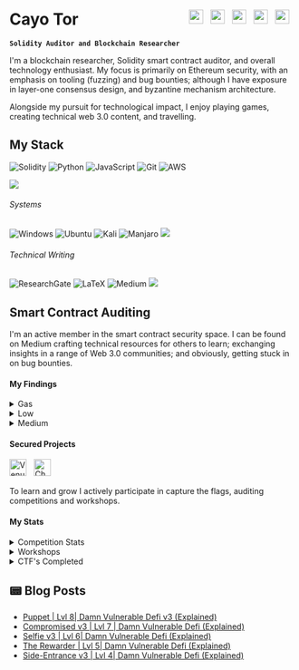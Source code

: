 <div class="background">
  <!-- your website content here -->
<h1> Cayo Tor
        <a href="https://www.linkedin.com/in/cayofletcher-smith/">
            <img align="right" class="default" width="25px" style="padding-right:10px;" src="https://upload.wikimedia.org/wikipedia/commons/thumb/5/5e/ResearchGate_icon_SVG.svg/2048px-ResearchGate_icon_SVG.svg.png"/>
        </a>
        <a href="https://medium.com/@CayoTor">
            <img align="right" class="default" width="25px" style="padding-right:10px;" src="https://cdn.iconscout.com/icon/free/png-512/free-medium-2296046-1912005.png?f=avif&w=256"/>
        </a>
        <a href="https://twitter.com/0xCayo">
            <img align="right" class="default" width="25px" style="padding-right:10px;" src="https://cdn.iconscout.com/icon/free/png-512/free-twitter-53-189787.png?f=avif&w=256"/>
        </a>
        <a href="https://etherscan.io/address/0x233adaaE8A5A04893D6BF6F64A0C74cafF53Abc0">
            <img align="right" class="default" width="25px" style="padding-right:10px;" src="https://cdn.iconscout.com/icon/free/png-512/free-ethereum-8-645838.png?f=avif&w=256"/>
        </a>
        <a href="https://www.linkedin.com/in/cayofletcher-smith/">
            <img align="right" class="default" width="25px" style="padding-right:10px;" src="https://cdn.iconscout.com/icon/free/png-512/free-linkedin-42-151143.png?f=avif&w=256"/>
        </a>
   </h1>
</div>

   **`Solidity Auditor and Blockchain Researcher`**

I'm a blockchain researcher, Solidity smart contract auditor, and overall technology enthusiast. My focus is primarily on Ethereum security, with an emphasis on tooling (fuzzing) and bug bounties; although I have exposure in layer-one consensus design, and byzantine mechanism architecture.

Alongside my pursuit for technological impact, I enjoy playing games, creating technical web 3.0 content, and travelling.

## My Stack
![Solidity](https://img.shields.io/badge/Solidity-%23363636.svg?logo=solidity&logoColor=white)
![Python](https://img.shields.io/badge/python-3670A0?logo=python&logoColor=ffdd54)
![JavaScript](https://img.shields.io/badge/javascript-%23323330.svg?logo=javascript&logoColor=%23F7DF1E)
![Git](https://img.shields.io/badge/git-%23F05033.svg?logo=git&logoColor=white)
![AWS](https://img.shields.io/badge/AWS-%23FF9900.svg?logo=amazon-aws&logoColor=white)

<img src="https://user-images.githubusercontent.com/73097560/115834477-dbab4500-a447-11eb-908a-139a6edaec5c.gif"></a>
###### Systems
![Windows](https://img.shields.io/badge/Windows-0078D6?logo=windows&logoColor=white)
![Ubuntu](https://img.shields.io/badge/Ubuntu-E95420?logo=ubuntu&logoColor=white)
![Kali](https://img.shields.io/badge/Kali-268BEE?logo=kalilinux&logoColor=white)
![Manjaro](https://img.shields.io/badge/Manjaro-35BF5C?logo=Manjaro&logoColor=white)
<img src="https://user-images.githubusercontent.com/73097560/115834477-dbab4500-a447-11eb-908a-139a6edaec5c.gif"></a>

###### Technical Writing
![ResearchGate](https://img.shields.io/badge/ResearchGate-00CCBB?logo=ResearchGate&logoColor=white)
![LaTeX](https://img.shields.io/badge/latex-%23008080.svg?logo=latex&logoColor=white)
![Medium](https://img.shields.io/badge/Medium-12100E?logo=medium&logoColor=white)
<img src="https://user-images.githubusercontent.com/73097560/115834477-dbab4500-a447-11eb-908a-139a6edaec5c.gif"></a>





## Smart Contract Auditing
I'm an active member in the smart contract security space. I can be found on Medium crafting technical resources for others to learn; exchanging insights in a range of Web 3.0 communities; and obviously, getting stuck in on bug bounties.

#### My Findings
<details>
    <summary>
        Gas
    </summary>
    <li align="left" style="padding-left:18px;"> [G] - Redundant Variable Assignment </li>
    <li align="left" style="padding-left:18px;"> [G] - Public visibility functions should be external if not called internally </li>
    <li align="left" style="padding-left:18px;"> [G] - Uint8 --> Uint256 to save gas on EVM conversion </li>
    <li align="left" style="padding-left:18px;"> [G] - Use unchecked math to increment loops </li>
    <li align="left" style="padding-left:18px;"> [G] - Adjust order of || and && operations </li>
    <li align="left" style="padding-left:18px;"> [G] - Perform revert conditional earlier </li>
</details>
<details>
    <summary>
        Low
    </summary>
    <li align="left" style="padding-left:18px;"> [L] - Insufficient Loop Bounding </li>
    <li align="left" style="padding-left:18px;"> [L] - Incorrect initialization or update of bounding variable irrecoverable </li>
</details>
<details>
    <summary>
        Medium
    </summary>
    <li align="left" style="padding-left:18px;"> [M] - Unbound loop results in DOS </li>
</details>

#### Secured Projects
<img align="left" alt="Venus Protocol" width="30px" style="padding-right:10px;" src="https://code4rena.com/_next/image?url=https%3A%2F%2Fstorage.googleapis.com%2Fcdn-c4-uploads-v0%2Fuploads%2FzTpwCnWwq4z.0&w=96&q=75" />

<img align="left" alt="Chainlink" width="30px" style="padding-right:10px;" src="https://cdn.iconscout.com/icon/premium/png-512-thumb/chainlink-link-7151095-5795788.png?f=avif&w=256" />

<br>
<br>

To learn and grow I actively participate in capture the flags, auditing competitions and workshops.

#### My Stats
<details>
    <summary>
        Competition Stats
    </summary>
    <li align="left" style="padding-left:18px;"> Top 25% (Secureum 20)</li>
    <li align="left" style="padding-left:18px;"> Top 10% (Secureum 18)</li>
    <li align="left" style="padding-left:18px;"> Top 50% (Secureum 17)</li>
    <li align="left" style="padding-left:18px;"> Top 50% (Secureum 16)</li>
</details>

<details>
    <summary>
        Workshops
    </summary>
    <li align="left" style="padding-left:18px;"> Secureum Bootcamp</li>
    <li align="left" style="padding-left:18px;"> Fuzzing (Medusa) - Trail of Bits</li>
</details>

<details>
    <summary>
        CTF's Completed
    </summary>
    <li align="left" style="padding-left:18px;"> Ethernaut (29/29)</li>
    <li align="left" style="padding-left:18px;"> Damn-Vulnerable-Defi (9/15)</li>
</details>

## 📟 Blog Posts
<!-- BLOG-POST-LIST:START -->
- [Puppet | Lvl 8| Damn Vulnerable Defi v3 &lpar;Explained&rpar;](https://coinsbench.com/puppet-lvl-8-damn-vulnerable-defi-v3-explained-c084952ad371?source=rss-41779a71b611------2)
- [Compromised v3 | Lvl 7 | Damn Vulnerable Defi &lpar;Explained&rpar;](https://medium.com/@CayoTor/compromised-v3-lvl-7-damn-vulnerable-defi-explained-f3608a59dadb?source=rss-41779a71b611------2)
- [Selfie v3 | Lvl 6| Damn Vulnerable Defi &lpar;Explained&rpar;](https://medium.com/@CayoTor/selfie-v3-lvl-6-damn-vulnerable-defi-explained-4d2c046b9e1e?source=rss-41779a71b611------2)
- [The Rewarder | Lvl 5| Damn Vulnerable Defi &lpar;Explained&rpar;](https://medium.com/@CayoTor/the-rewarder-lvl-5-damn-vulnerable-defi-explained-e0bc000d6c0?source=rss-41779a71b611------2)
- [Side-Entrance v3 | Lvl 4| Damn Vulnerable Defi &lpar;Explained&rpar;](https://coinsbench.com/side-entrance-v3-lvl-4-damn-vulnerable-defi-explained-3e8d3528243c?source=rss-41779a71b611------2)
<!-- BLOG-POST-LIST:END -->

[blog]: s
[twitter]: s
[wallet]: s
[linkedin]: s
[discord]: s
